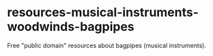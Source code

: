 # resources-musical-instruments-woodwinds-bagpipes
Free "public domain" resources about bagpipes (musical instruments).
